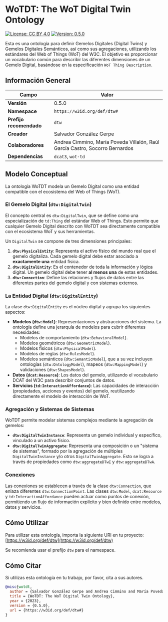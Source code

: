 # WoTDT: The WoT Digital Twin Ontology

[![License: CC BY 4.0](https://img.shields.io/badge/License-CC_BY_4.0-lightgrey.svg)](https://creativecommons.org/licenses/by/4.0/)
[![Version: 0.5.0](https://img.shields.io/badge/Version-0.5.0-blue.svg)](https://w3id.org/def/dtw#)

Esta es una ontología para definir Gemelos Digitales (Digital Twins) y Gemelos Digitales Semánticos, así como sus agregaciones, utilizando los estándares del Web of Things (WoT) del W3C. El objetivo es proporcionar un vocabulario común para describir las diferentes dimensiones de un Gemelo Digital, basándose en la especificación `WoT Thing Description`.

## Información General

| Campo | Valor |
| --- | --- |
| **Versión** | 0.5.0 |
| **Namespace** | `https://w3id.org/def/dtw#` |
| **Prefijo recomendado** | `dtw` |
| **Creador** | Salvador González Gerpe |
| **Colaboradores** | Andrea Cimmino, María Poveda Villalón, Raúl García Castro, Socorro Bernardos |
| **Dependencias** | `dcat3`, `wot-td` |

## Modelo Conceptual

La ontología WoTDT modela un Gemelo Digital como una entidad compatible con el ecosistema del Web of Things (WoT).

### El Gemelo Digital (`dtw:DigitalTwin`)

El concepto central es `dtw:DigitalTwin`, que se define como una especialización de `td:Thing` del estándar Web of Things. Esto permite que cualquier Gemelo Digital descrito con WoTDT sea directamente compatible con el ecosistema WoT y sus herramientas.

Un `DigitalTwin` se compone de tres dimensiones principales:

1.  **`dtw:PhysicalEntity`**: Representa el activo físico del mundo real que el gemelo digitaliza. Cada gemelo digital debe estar asociado a **exactamente una** entidad física.
2.  **`dtw:DigitalEntity`**: Es el contenedor de toda la información y lógica digital. Un gemelo digital debe tener **al menos una** de estas entidades.
3.  **`dtw:Connection`**: Define las relaciones y flujos de datos entre las diferentes partes del gemelo digital y con sistemas externos.

### La Entidad Digital (`dtw:DigitalEntity`)

La clase `dtw:DigitalEntity` es el núcleo digital y agrupa los siguientes aspectos:

* **Modelos (`dtw:Model`)**: Representaciones y abstracciones del sistema. La ontología define una jerarquía de modelos para cubrir diferentes necesidades:
    * Modelos de comportamiento (`dtw:BehavioralModel`).
    * Modelos geométricos (`dtw:GeometricModel`).
    * Modelos físicos (`dtw:PhysicalModel`).
    * Modelos de reglas (`dtw:RulesModel`).
    * Modelos semánticos (`dtw:SemanticModel`), que a su vez incluyen ontologías (`dtw:OntologyModel`), mapeos (`dtw:MappingModel`) y validaciones (`dtw:ShapesModel`).
* **Datos (`dcat:Resource`)**: Los datos del gemelo, utilizando el vocabulario DCAT del W3C para describir conjuntos de datos.
* **Servicios (`td:InteractionAffordance`)**: Las capacidades de interacción (propiedades, acciones y eventos) del gemelo, reutilizando directamente el modelo de interacción de WoT.

### Agregación y Sistemas de Sistemas

WoTDT permite modelar sistemas complejos mediante la agregación de gemelos:

* **`dtw:DigitalTwinInstance`**: Representa un gemelo individual y específico, vinculado a un activo físico.
* **`dtw:DigitalTwinAggregate`**: Representa una composición o un "sistema de sistemas", formado por la agregación de múltiples `DigitalTwinInstance` y/o otros `DigitalTwinAggregate`. Esto se logra a través de propiedades como `dtw:aggregateDTwI` y `dtw:aggregateDTwA`.

### Conexiones

Las conexiones se establecen a través de la clase `dtw:Connection`, que enlaza diferentes `dtw:ConnectionPoint`. Las clases `dtw:Model`, `dcat:Resource` y `td:InteractionAffordance` pueden actuar como puntos de conexión, permitiendo un flujo de información explícito y bien definido entre modelos, datos y servicios.

## Cómo Utilizar

Para utilizar esta ontología, importa la siguiente URI en tu proyecto: [https://w3id.org/def/dtw](https://w3id.org/def/dtw)

Se recomienda usar el prefijo `dtw` para el namespace.

## Cómo Citar

Si utilizas esta ontología en tu trabajo, por favor, cita a sus autores.

```bibtex
@misc{wotdt,
  author = {Salvador González Gerpe and Andrea Cimmino and María Poveda Villalón and Raúl García Castro and Socorro Bernardos},
  title = {WoTDT: The WoT Digital Twin Ontology},
  year = {2023},
  version = {0.5.0},
  url = {https://w3id.org/def/dtw#}
}
```
